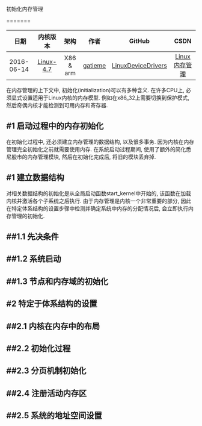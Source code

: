 初始化内存管理

=======





| 日期 | 内核版本 | 架构| 作者 | GitHub| CSDN |
| ------- |:-------:|:-------:|:-------:|:-------:|:-------:|
| 2016-06-14 | [Linux-4.7](http://lxr.free-electrons.com/source/?v=4.7) | X86 & arm | [gatieme](http://blog.csdn.net/gatieme) | [LinuxDeviceDrivers](https://github.com/gatieme/LDD-LinuxDeviceDrivers) | [Linux内存管理](http://blog.csdn.net/gatieme/article/category/6225543) |






在内存管理的上下文中, 初始化(initialization)可以有多种含义. 在许多CPU上, 必须显式设置适用于Linux内核的内存模型. 例如在x86_32上需要切换到保护模式, 然后奇偶内核才能检测到可用内存和寄存器.

#1	启动过程中的内存初始化
-------

在初始化过程中, 还必须建立内存管理的数据结构, 以及很多事务. 因为内核在内存管理完全初始化之前就需要使用内存. 在系统启动过程期间, 使用了额外的简化悉尼股市的内存管理模块, 然后在初始化完成后, 将旧的模块丢弃掉.


#1	建立数据结构
-------



对相关数据结构的初始化是从全局启动函数start_kernel中开始的, 该函数在加载内核并激活各个子系统之后执行. 由于内存管理是内核一个非常重要的部分, 因此在特定体系结构的设置步骤中检测并确定系统中内存的分配情况后, 会立即执行内存管理的初始化. 

##1.1	先决条件
-------


##1.2	系统启动
-------

##1.3	节点和内存域的初始化
-------


#2	特定于体系结构的设置
-------

##2.1	内核在内存中的布局
-------

##2.2	初始化过程
-------


##2.3	分页机制初始化
-------

##2.4	注册活动内存区
-------

##2.5	系统的地址空间设置
-------

